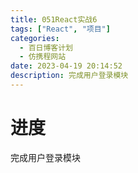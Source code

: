 ```yaml
---
title: 051React实战6
tags: ["React", "项目"]
categories:
  - 百日博客计划
  - 仿携程网站
date: 2023-04-19 20:14:52
description: 完成用户登录模块
---
```


# 进度

完成用户登录模块